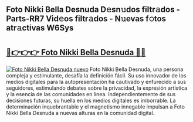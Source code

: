 ## Foto Nikki Bella Desnuda D𝚎sn𝚞dos filtr𝚊dos - Parts-RR7 Vid𝚎os filtr𝚊dos - N𝚞evas f𝚘tos atr𝚊ctivas W6Sys

# <h2><a href="http://mb6cp20.tromn.icu/?c=Foto+Nikki+Bella+Desnuda">🔗👉👉👉 Foto Nikki Bella Desnuda 🔗🔗</a></h2>

[![Foto Nikki Bella Desnuda nuevo](https://i.imgur.com/pEAQMta.gif)](http://mb6cp20.tromn.icu/?c=Foto+Nikki+Bella+Desnuda)
Foto Nikki Bella Desnuda, una persona compleja y estimulante, desafía la definición fácil. Su uso innovador de los medios digitales para la autopresentación ha cautivado y enfurecido a sus seguidores, estimulando debates sobre la privacidad, la expresión artística y la esencia de las comunidades en línea. Independientemente de sus decisiones futuras, su huella en los medios digitales es imborrable. La determinación inquebrantable y el magnetismo innegable impulsan a Foto Nikki Bella Desnuda a nuevas alturas en la comunidad digital.
